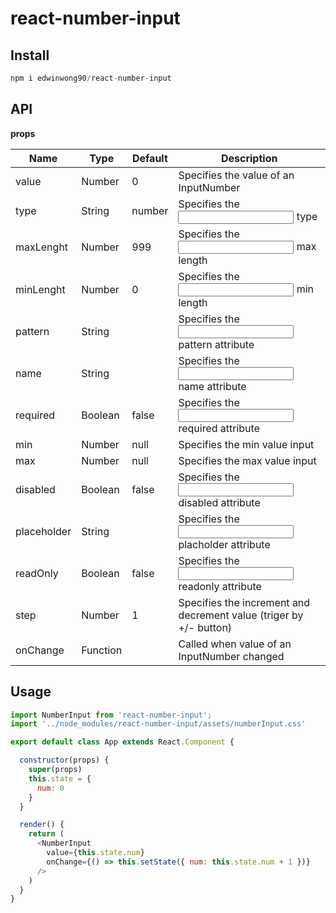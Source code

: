 # react-number-input


## Install
```javascript
npm i edwinwong90/react-number-input
```

## API

**props**

| Name | Type | Default | Description |
|------|------|---------|-------------|
|value|Number|0|Specifies the value of an InputNumber
|type|String|number|Specifies the <input /> type
|maxLenght|Number|999|Specifies the <input /> max length
|minLenght|Number|0|Specifies the <input /> min length
|pattern|String||Specifies the <input /> pattern attribute
|name|String||Specifies the <input /> name attribute
|required|Boolean|false|Specifies the <input /> required attribute
|min|Number|null|Specifies the min value input
|max|Number|null|Specifies the max value input
|disabled|Boolean|false|Specifies the <input /> disabled attribute
|placeholder|String||Specifies the <input /> placholder attribute
|readOnly|Boolean|false|Specifies the <input /> readonly attribute
|step|Number|1|Specifies the increment and decrement value (triger by +/- button)
|onChange|Function||Called when value of an InputNumber changed

## Usage

```javascript
import NumberInput from 'react-number-input';
import '../node_modules/react-number-input/assets/numberInput.css'

export default class App extends React.Component {

  constructor(props) {
    super(props)
    this.state = {
      num: 0
    }
  }

  render() {
    return (
      <NumberInput
        value={this.state.num}
        onChange={() => this.setState({ num: this.state.num + 1 })}
      />
    )
  } 
}
    
```
